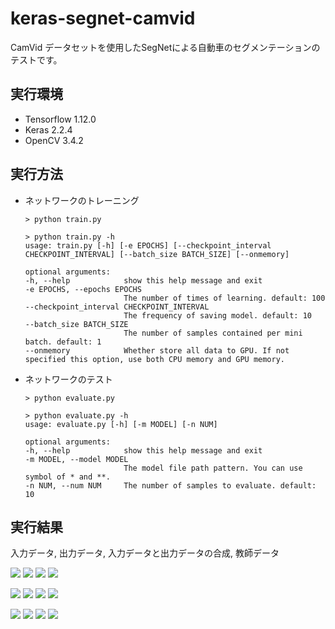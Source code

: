 # keras-segnet-camvid
CamVid データセットを使用したSegNetによる自動車のセグメンテーションのテストです。

## 実行環境
* Tensorflow 1.12.0
* Keras 2.2.4
* OpenCV 3.4.2

## 実行方法
* ネットワークのトレーニング

    ```
    > python train.py
    ```

    ```
    > python train.py -h
    usage: train.py [-h] [-e EPOCHS] [--checkpoint_interval CHECKPOINT_INTERVAL] [--batch_size BATCH_SIZE] [--onmemory]

    optional arguments:
    -h, --help            show this help message and exit
    -e EPOCHS, --epochs EPOCHS
                          The number of times of learning. default: 100
    --checkpoint_interval CHECKPOINT_INTERVAL
                          The frequency of saving model. default: 10
    --batch_size BATCH_SIZE
                          The number of samples contained per mini batch. default: 1
    --onmemory            Whether store all data to GPU. If not specified this option, use both CPU memory and GPU memory.
    ```

* ネットワークのテスト

    ```
    > python evaluate.py
    ```
    
    ```
    > python evaluate.py -h
    usage: evaluate.py [-h] [-m MODEL] [-n NUM]

    optional arguments:
    -h, --help            show this help message and exit
    -m MODEL, --model MODEL
                          The model file path pattern. You can use symbol of * and **.
    -n NUM, --num NUM     The number of samples to evaluate. default: 10
    ```

## 実行結果
入力データ, 出力データ, 入力データと出力データの合成, 教師データ

<!-- ![](./examples/test-2-input.png) -->
<!-- ![](./examples/test-2-prediction.png) -->
<!-- ![](./examples/test-2-prediction+.png) -->
<!-- ![](./examples/test-2-teaching.png) -->

![](https://github.com/s059ff/keras-segnet-camvid/blob/master/examples/test-2-input.png)
![](https://github.com/s059ff/keras-segnet-camvid/blob/master/examples/test-2-prediction.png)
![](https://github.com/s059ff/keras-segnet-camvid/blob/master/examples/test-2-prediction+.png)
![](https://github.com/s059ff/keras-segnet-camvid/blob/master/examples/test-2-teaching.png)

<!-- ![](./examples/test-4-input.png) -->
<!-- ![](./examples/test-4-prediction.png) -->
<!-- ![](./examples/test-4-prediction+.png) -->
<!-- ![](./examples/test-4-teaching.png) -->

![](https://github.com/s059ff/keras-segnet-camvid/blob/master/examples/test-4-input.png)
![](https://github.com/s059ff/keras-segnet-camvid/blob/master/examples/test-4-prediction.png)
![](https://github.com/s059ff/keras-segnet-camvid/blob/master/examples/test-4-prediction+.png)
![](https://github.com/s059ff/keras-segnet-camvid/blob/master/examples/test-4-teaching.png)

<!-- ![](./examples/test-6-input.png) -->
<!-- ![](./examples/test-6-prediction.png) -->
<!-- ![](./examples/test-6-prediction+.png) -->
<!-- ![](./examples/test-6-teaching.png) -->

![](https://github.com/s059ff/keras-segnet-camvid/blob/master/examples/test-6-input.png)
![](https://github.com/s059ff/keras-segnet-camvid/blob/master/examples/test-6-prediction.png)
![](https://github.com/s059ff/keras-segnet-camvid/blob/master/examples/test-6-prediction+.png)
![](https://github.com/s059ff/keras-segnet-camvid/blob/master/examples/test-6-teaching.png)
